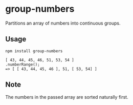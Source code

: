 # group-numbers
Partitions an array of numbers into continuous groups.

Usage
-----
````
npm install group-numbers
````
````
[ 43, 44, 45, 46, 51, 53, 54 ]
.numberRange();
=> [ [ 43, 44, 45, 46 ], 51, [ 53, 54] ]
````

Note
----
The numbers in the passed array are sorted naturally first.
